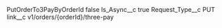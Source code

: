 <?xml version="1.0" encoding="UTF-8"?>
<CustomMetadata xmlns="http://soap.sforce.com/2006/04/metadata" xmlns:xsi="http://www.w3.org/2001/XMLSchema-instance" xmlns:xsd="http://www.w3.org/2001/XMLSchema">
    <label>PutOrderTo3PayByOrderId</label>
    <protected>false</protected>
    <values>
        <field>Is_Async__c</field>
        <value xsi:type="xsd:boolean">true</value>
    </values>
    <values>
        <field>Request_Type__c</field>
        <value xsi:type="xsd:string">PUT</value>
    </values>
    <values>
        <field>link__c</field>
        <value xsi:type="xsd:string">v1/orders/{orderId}/three-pay</value>
    </values>
</CustomMetadata>
